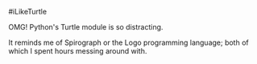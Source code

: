 #iLikeTurtle

OMG! Python's Turtle module is so distracting.

It reminds me of Spirograph or the Logo programming language; both of which I spent hours messing around with.
